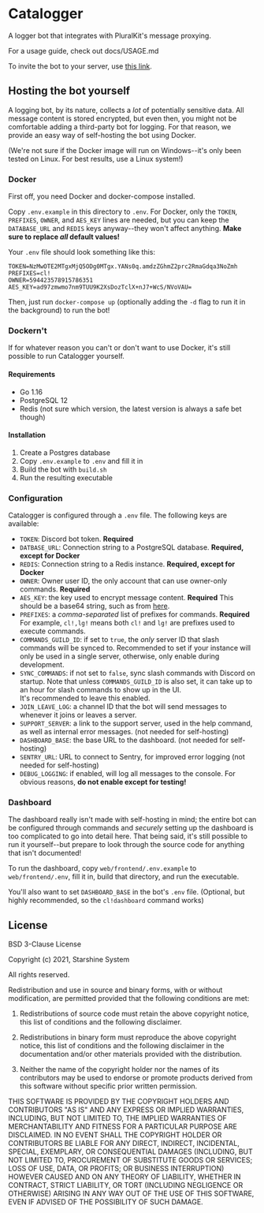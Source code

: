 # Catalogger

A logger bot that integrates with PluralKit's message proxying.  

For a usage guide, check out docs/USAGE.md

To invite the bot to your server, use [this link](https://discord.com/api/oauth2/authorize?client_id=830819903371739166&permissions=537259249&scope=bot%20applications.commands).

## Hosting the bot yourself

A logging bot, by its nature, collects a *lot* of potentially sensitive data. All message content is stored encrypted, but even then, you might not be comfortable adding a third-party bot for logging. For that reason, we provide an easy way of self-hosting the bot using Docker.

(We're not sure if the Docker image will run on Windows--it's only been tested on Linux. For best results, use a Linux system!)

### Docker

First off, you need Docker and docker-compose installed. 

Copy `.env.example` in this directory to `.env`. For Docker, only the `TOKEN`, `PREFIXES`, `OWNER`, and `AES_KEY` lines are needed, but you can keep the `DATABASE_URL` and `REDIS` keys anyway--they won't affect anything. **Make sure to replace *all* default values!**

Your `.env` file should look something like this:

```
TOKEN=NzMwOTE2MTgxMjQ5ODg0MTgx.YANs0q.amdzZGhmZ2prc2RmaGdqa3NoZmh
PREFIXES=cl!
OWNER=594423578915786351
AES_KEY=ad97zmwmo7nm9TUU9K2XsDozTclX+nJ7+WcS/NVoVAU=
```

Then, just run `docker-compose up` (optionally adding the `-d` flag to run it in the background) to run the bot!

### Dockern't

If for whatever reason you can't or don't want to use Docker, it's still possible to run Catalogger yourself.

#### Requirements

- Go 1.16
- PostgreSQL 12
- Redis (not sure which version, the latest version is always a safe bet though)

#### Installation

1. Create a Postgres database
2. Copy `.env.example` to `.env` and fill it in
3. Build the bot with `build.sh`
4. Run the resulting executable

### Configuration

Catalogger is configured through a `.env` file. The following keys are available:

- `TOKEN`: Discord bot token. **Required**
- `DATBASE_URL`: Connection string to a PostgreSQL database. **Required, except for Docker**
- `REDIS`: Connection string to a Redis instance. **Required, except for Docker**
- `OWNER`: Owner user ID, the only account that can use owner-only commands. **Required**
- `AES_KEY`: the key used to encrypt message content. **Required**
  This should be a base64 string, such as from [here](https://generate.plus/en/base64).
- `PREFIXES`: a *comma-separated* list of prefixes for commands. **Required**  
  For example, `cl!,lg!` means both `cl!` and `lg!` are prefixes used to execute commands.
- `COMMANDS_GUILD_ID`: if set to `true`, the *only* server ID that slash commands will be synced to.
  Recommended to set if your instance will only be used in a single server, otherwise, only enable during development.
- `SYNC_COMMANDS`: if not set to `false`, sync slash commands with Discord on startup.
  Note that unless `COMMANDS_GUILD_ID` is also set, it can take up to an hour for slash commands to show up in the UI.  
  It's recommended to leave this enabled.
- `JOIN_LEAVE_LOG`: a channel ID that the bot will send messages to whenever it joins or leaves a server.
- `SUPPORT_SERVER`: a link to the support server, used in the help command, as well as internal error messages. (not needed for self-hosting)
- `DASHBOARD_BASE`: the base URL to the dashboard. (not needed for self-hosting)
- `SENTRY_URL`: URL to connect to Sentry, for improved error logging (not needed for self-hosting)
- `DEBUG_LOGGING`: if enabled, will log all messages to the console. For obvious reasons, **do not enable except for testing!**

### Dashboard

The dashboard really isn't made with self-hosting in mind; the entire bot can be configured through commands and *securely* setting up the dashboard is too complicated to go into detail here. That being said, it's still possible to run it yourself--but prepare to look through the source code for anything that isn't documented!

To run the dashboard, copy `web/frontend/.env.example` to `web/frontend/.env`, fill it in, build that directory, and run the executable.

You'll also want to set `DASHBOARD_BASE` in the bot's `.env` file. (Optional, but highly recommended, so the `cl!dashboard` command works)

## License

BSD 3-Clause License

Copyright (c) 2021, Starshine System

All rights reserved.

Redistribution and use in source and binary forms, with or without
modification, are permitted provided that the following conditions are met:

1. Redistributions of source code must retain the above copyright notice, this
   list of conditions and the following disclaimer.

2. Redistributions in binary form must reproduce the above copyright notice,
   this list of conditions and the following disclaimer in the documentation
   and/or other materials provided with the distribution.

3. Neither the name of the copyright holder nor the names of its
   contributors may be used to endorse or promote products derived from
   this software without specific prior written permission.

THIS SOFTWARE IS PROVIDED BY THE COPYRIGHT HOLDERS AND CONTRIBUTORS "AS IS"
AND ANY EXPRESS OR IMPLIED WARRANTIES, INCLUDING, BUT NOT LIMITED TO, THE
IMPLIED WARRANTIES OF MERCHANTABILITY AND FITNESS FOR A PARTICULAR PURPOSE ARE
DISCLAIMED. IN NO EVENT SHALL THE COPYRIGHT HOLDER OR CONTRIBUTORS BE LIABLE
FOR ANY DIRECT, INDIRECT, INCIDENTAL, SPECIAL, EXEMPLARY, OR CONSEQUENTIAL
DAMAGES (INCLUDING, BUT NOT LIMITED TO, PROCUREMENT OF SUBSTITUTE GOODS OR
SERVICES; LOSS OF USE, DATA, OR PROFITS; OR BUSINESS INTERRUPTION) HOWEVER
CAUSED AND ON ANY THEORY OF LIABILITY, WHETHER IN CONTRACT, STRICT LIABILITY,
OR TORT (INCLUDING NEGLIGENCE OR OTHERWISE) ARISING IN ANY WAY OUT OF THE USE
OF THIS SOFTWARE, EVEN IF ADVISED OF THE POSSIBILITY OF SUCH DAMAGE.

